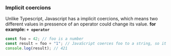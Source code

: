 ### **Implicit coercions**

Unlike Typescript, Javascript has a implicit coercions, which means two different values in pressence of an operator could change its value.
**for example: `+ operator`**
```js
const foo = 42; // foo is a number
const result = foo + "1"; // JavaScript coerces foo to a string, so it can be concatenated with the other operand
console.log(result); // 421
```
